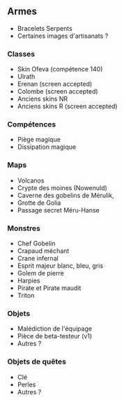 ## Armes

- Bracelets Serpents
- Certaines images d'artisanats ?

### Classes

- Skin Ofeva (compétence 140)
- Ulrath
- Erenan (screen accepted)
- Colombe (screen accepted)
- Anciens skins NR
- Anciens skins R (screen accepted)

### Compétences

- Piège magique
- Dissipation magique

### Maps

- Volcanos
- Crypte des moines (Nowenuld)
- Caverne des gobelins de Mérulik,
- Grotte de Golia
- Passage secret Méru-Hanse

### Monstres

- Chef Gobelin
- Crapaud méchant
- Crane infernal
- Esprit majeur blanc, bleu, gris
- Golem de pierre
- Harpies
- Pirate et Pirate maudit
- Triton

### Objets

- Malédiction de l'équipage
- Pièce de beta-testeur (v1)
- Autres ?

### Objets de quêtes

- Clé
- Perles
- Autres ?
